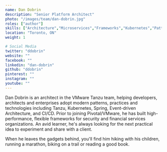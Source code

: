 ```yaml
---
name: Dan Dobrin
description: "Senior Platform Architect"
photo: "/images/team/dan-dobrin.jpg"
roles: ["author"]
skills: ["Architecture","Microservices","Frameworks","Kubernetes","Patterns","Performance Tuning"]
location: "Toronto, ON"
weight: 1

# Social Media 
twitter: "ddobrin"
website: ""
facebook: ""
linkedin: "dan-dobrin"
github: "ddobrin"
pinterest: ""
instagram: ""
youtube: ""
---
```


Dan Dobrin is an architect in the VMware Tanzu team, helping developers, architects and enterprises adopt modern patterns, practices and technologies including Tanzu, Kubernetes, Spring, Event-driven Architecture, and CI/CD. Prior to joining Pivotal/VMware, he has built high-performance, flexible frameworks for security and financial services organizations. An avid learner, he's always looking for the next practical idea to experiment and share with a client. 

When he leaves the gadgets behind, you'll find him hiking with his children, running a marathon, biking on a trail or reading a good book.
